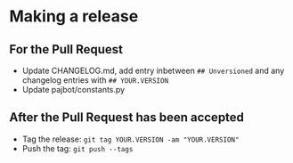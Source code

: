 # Making a release

## For the Pull Request

- Update CHANGELOG.md, add entry inbetween `## Unversioned` and any changelog entries with `## YOUR.VERSION`
- Update pajbot/constants.py

## After the Pull Request has been accepted

- Tag the release: `git tag YOUR.VERSION -am "YOUR.VERSION"`
- Push the tag: `git push --tags`
